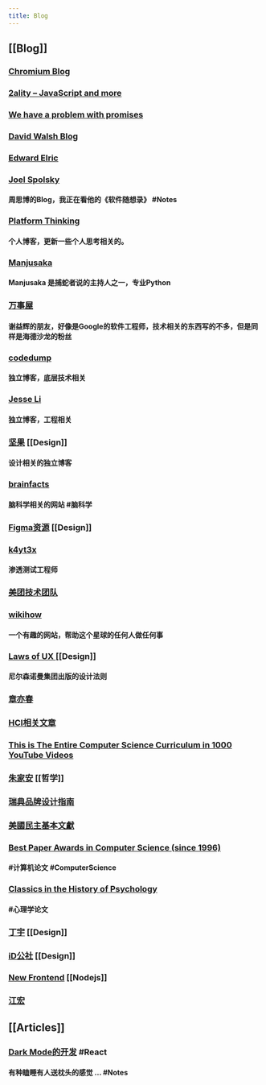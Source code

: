 ```yaml
---
title: Blog
---
```


## [[Blog]]
### [Chromium Blog](https://blog.chromium.org/)
### [2ality – JavaScript and more](https://2ality.com/)
### [We have a problem with promises](https://pouchdb.com/2015/05/18/we-have-a-problem-with-promises.html)
### [David Walsh Blog ](https://davidwalsh.name/)
### [Edward Elric](https://edward40.com/)
### [Joel Spolsky](https://www.joelonsoftware.com/)
#### 周思博的Blog，我正在看他的《软件随想录》 #Notes
### [Platform Thinking](https://pt.plus/)
#### 个人博客，更新一些个人思考相关的。
### [Manjusaka](https://manjusaka.itscoder.com/)
#### Manjusaka 是捕蛇者说的主持人之一，专业Python
### [万事屋](https://tcya.xyz/)
#### 谢益辉的朋友，好像是Google的软件工程师，技术相关的东西写的不多，但是同样是海德沙龙的粉丝
### [codedump](https://www.codedump.info/)
#### 独立博客，底层技术相关
### [Jesse Li](https://blog.jse.li/)
#### 独立博客，工程相关
### [坚果](https://pandaqr.github.io/) [[Design]]
#### 设计相关的独立博客
### [brainfacts](https://www.brainfacts.org/)
#### 脑科学相关的网站 #脑科学
### [Figma资源](https://figma.cool/) [[Design]]
### [k4yt3x](https://k4yt3x.com/about/)
#### 渗透测试工程师
### [美团技术团队](https://tech.meituan.com/)
### [wikihow](https://zh.wikihow.com/%E9%A6%96%E9%A1%B5)
#### 一个有趣的网站，帮助这个星球的任何人做任何事
### [Laws of UX ](https://lawsofux.com/) [[Design]]
#### 尼尔森诺曼集团出版的设计法则
### [章亦春](https://blog.openresty.com.cn/cn/authors/%E7%AB%A0%E4%BA%A6%E6%98%A5/)
### [HCI相关文章](https://www.douban.com/group/topic/121060767/?dt_dapp=1)
### [This is The Entire Computer Science Curriculum in 1000 YouTube Videos](https://laconicml.com/computer-science-curriculum-youtube-videos/)
### [朱家安](https://intersection.tw/%E6%88%91%E6%BC%B8%E6%BC%B8%E4%B8%8D%E4%BF%A1%E4%BB%BB-ux-%E7%9A%84%E5%8E%9F%E5%9B%A0-c9ea15dd2ca7) [[哲学]]
### [瑞典品牌设计指南](https://identity.sweden.se/en)
### [美國民主基本文獻](https://web-archive-2017.ait.org.tw/infousa/zhtw/PUBS/BasicReadings/demo.htm)
### [Best Paper Awards in Computer Science (since 1996)](https://jeffhuang.com/best_paper_awards/)
#### #计算机论文 #ComputerScience
### [Classics in the History of Psychology](http://psychclassics.yorku.ca/topic.htm#cognition)
#### #心理学论文
### [丁宇](https://dingyu.me/blog/) [[Design]]
### [iD公社](http://www.hi-id.com/) [[Design]]
### [New Frontend](https://nextfe.com/) [[Nodejs]]
### [江宏](https://1byte.io/)
## [[Articles]]
### [Dark Mode的开发](https://edward40.com/a-guide-to-building-a-personal-website-with-gatsby)  #React
#### 有种瞌睡有人送枕头的感觉 ...  #Notes
